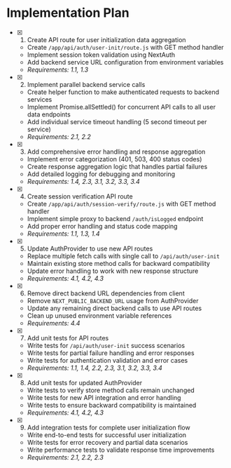 # Implementation Plan

- [x] 1. Create API route for user initialization data aggregation
  - Create `/app/api/auth/user-init/route.js` with GET method handler
  - Implement session token validation using NextAuth
  - Add backend service URL configuration from environment variables
  - _Requirements: 1.1, 1.3_

- [x] 2. Implement parallel backend service calls
  - Create helper function to make authenticated requests to backend services
  - Implement Promise.allSettled() for concurrent API calls to all user data endpoints
  - Add individual service timeout handling (5 second timeout per service)
  - _Requirements: 2.1, 2.2_

- [x] 3. Add comprehensive error handling and response aggregation
  - Implement error categorization (401, 503, 400 status codes)
  - Create response aggregation logic that handles partial failures
  - Add detailed logging for debugging and monitoring
  - _Requirements: 1.4, 2.3, 3.1, 3.2, 3.3, 3.4_

- [x] 4. Create session verification API route
  - Create `/app/api/auth/session-verify/route.js` with GET method handler
  - Implement simple proxy to backend `/auth/isLogged` endpoint
  - Add proper error handling and status code mapping
  - _Requirements: 1.1, 1.3, 1.4_

- [x] 5. Update AuthProvider to use new API routes
  - Replace multiple fetch calls with single call to `/api/auth/user-init`
  - Maintain existing store method calls for backward compatibility
  - Update error handling to work with new response structure
  - _Requirements: 4.1, 4.2, 4.3_

- [x] 6. Remove direct backend URL dependencies from client
  - Remove `NEXT_PUBLIC_BACKEND_URL` usage from AuthProvider
  - Update any remaining direct backend calls to use API routes
  - Clean up unused environment variable references
  - _Requirements: 4.4_

- [x] 7. Add unit tests for API routes
  - Write tests for `/api/auth/user-init` success scenarios
  - Write tests for partial failure handling and error responses
  - Write tests for authentication validation and error cases
  - _Requirements: 1.1, 1.4, 2.2, 2.3, 3.1, 3.2, 3.3, 3.4_

- [x] 8. Add unit tests for updated AuthProvider
  - Write tests to verify store method calls remain unchanged
  - Write tests for new API integration and error handling
  - Write tests to ensure backward compatibility is maintained
  - _Requirements: 4.1, 4.2, 4.3_

- [x] 9. Add integration tests for complete user initialization flow
  - Write end-to-end tests for successful user initialization
  - Write tests for error recovery and partial data scenarios
  - Write performance tests to validate response time improvements
  - _Requirements: 2.1, 2.2, 2.3_
